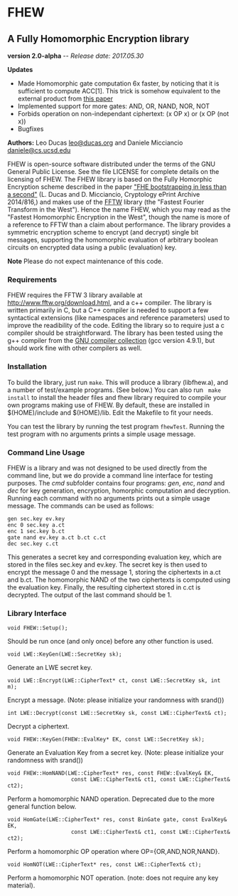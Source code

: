 # FHEW 

## A Fully Homomorphic Encryption library

**version 2.0-alpha** -- *Release date: 2017.05.30*

**Updates**
- Made Homomorphic gate computation 6x faster, by noticing that it is sufficient to compute ACC[1]. This trick is somehow equivalent to the external product from [this paper](http://eprint.iacr.org/2016/870)
- Implemented support for more gates: AND, OR, NAND, NOR, NOT
- Forbids operation on non-independant ciphertext: (x OP x) or (x OP (not x))
- Bugfixes

**Authors:** Leo Ducas <leo@ducas.org> and Daniele Micciancio <daniele@cs.ucsd.edu>

FHEW is open-source software distributed under the terms of the GNU
General Public License. See the file LICENSE for complete details on the licensing of FHEW. 
The FHEW library is based on the Fully Homorphic Encryption scheme
described in the paper ["FHE bootstrapping in less than a second"](http://eprint.iacr.org/2014/816)
(L. Ducas and D. Micciancio, Cryptology  ePrint Archive 2014/816,)
and makes use of the [FFTW](http://www.fftw.org) library (the "Fastest
Fourier Transform in the West"). Hence the name FHEW, which you may
read as the "Fastest Homomorphic Encryption in the West", though the
name is more of a reference to FFTW than a claim about performance. The
library provides a symmetric encryption scheme to encrypt (and
decrypt) single bit messages, supporting the homomorphic evaluation of
arbitrary boolean circuits on encrypted data using a public (evaluation) key.

**Note** Please do not expect maintenance of this code.

### Requirements 

FHEW requires the FFTW 3 library available at <http://www.fftw.org/download.html>, 
and a c++ compiler.  The library is written primarily in C, but a C++
compiler is needed  to support a few syntactical extensions (like
namespaces and reference parameters) used to improve the readibility
of the code.  Editing the library so to require just a c compiler
should be straightforward. The library has been tested using the g++
compiler from the  [GNU compiler collection](http://gcc.gnu.org) (gcc
version 4.9.1), but should work fine with other compilers as well.

### Installation

To build the library, just run ```make```.  This will produce a
library (libfhew.a), and a number of test/example programs. (See
below.) You can also run ``` make install``` to install the header
files and fhew library required to compile your own programs making
use of FHEW. By default, these are installed in $(HOME)/include and
$(HOME)/lib. Edit the Makefile to fit your needs. 

You can test the library by running the test program ```fhewTest```.
Running the test program with no arguments prints a simple usage message. 

### Command Line Usage

FHEW is a library and was not designed to be used directly from the
command line, but we do provide a command line interface for testing purposes. 
The *cmd* subfolder contains four programs: *gen*, *enc*, *nand* and
*dec* for key generation, encryption, homorphic computation and
decryption. Running each command with no arguments prints out a simple
usage message. The commands can be used as follows: 

```
gen sec.key ev.key
enc 0 sec.key a.ct
enc 1 sec.key b.ct
gate nand ev.key a.ct b.ct c.ct
dec sec.key c.ct 
```
This generates a secret key and corresponding evaluation key, which
are stored in the files sec.key and ev.key. 
The secret key is then used to encrypt the message 0 and the message
1, storing the ciphertexts in a.ct and b.ct.
The homomorphic NAND of the two ciphertexts is computed using the
evaluation key. Finally, the resulting ciphertext stored in c.ct is decrypted.
The output of the last command should be 1.

### Library Interface

```
void FHEW::Setup();
```
Should be run once (and only once) before any other function is used.

```
void LWE::KeyGen(LWE::SecretKey sk);
```
Generate an LWE secret key.

```
void LWE::Encrypt(LWE::CipherText* ct, const LWE::SecretKey sk, int m);
```
Encrypt a message.
(Note: please initialize your randomness with srand())

```
int LWE::Decrypt(const LWE::SecretKey sk, const LWE::CipherText& ct);
```
Decrypt a ciphertext.

```
void FHEW::KeyGen(FHEW::EvalKey* EK, const LWE::SecretKey sk);
```
Generate an Evaluation Key from a secret key. 
(Note: please initialize your randomness with srand())

```
void FHEW::HomNAND(LWE::CipherText* res, const FHEW::EvalKey& EK, 
					const LWE::CipherText& ct1, const LWE::CipherText& ct2);
```
Perform a homomorphic NAND operation. Deprecated due to the more general function below.

```
void HomGate(LWE::CipherText* res, const BinGate gate, const EvalKey& EK, 
					const LWE::CipherText& ct1, const LWE::CipherText& ct2);
```
Perform a homomorphic OP operation where OP={OR,AND,NOR,NAND}.

```
void HomNOT(LWE::CipherText* res, const LWE::CipherText& ct);
```
Perform a homomorphic NOT operation.
(note: does not require any key material).

